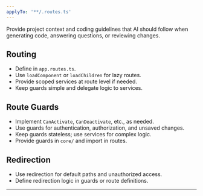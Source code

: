 ```yaml
---
applyTo: '**/.routes.ts'
---
```

Provide project context and coding guidelines that AI should follow when generating code, answering questions, or reviewing changes.

## Routing

* Define in `app.routes.ts`.
* Use `loadComponent` or `loadChildren` for lazy routes.
* Provide scoped services at route level if needed.
* Keep guards simple and delegate logic to services.


## Route Guards

* Implement `CanActivate`, `CanDeactivate`, etc., as needed.
* Use guards for authentication, authorization, and unsaved changes.
* Keep guards stateless; use services for complex logic.
* Provide guards in `core/` and import in routes.

## Redirection
* Use redirection for default paths and unauthorized access.
* Define redirection logic in guards or route definitions.
---